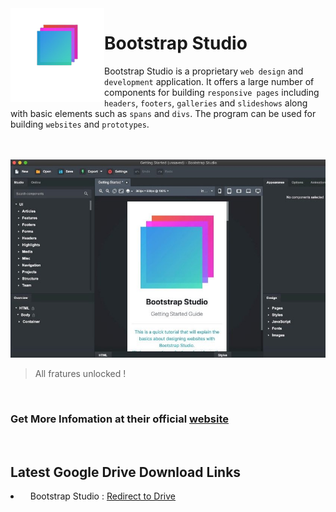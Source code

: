    
   
<img src="img/bs-logo.png" alt="Bootstrap Studio - License Unlocked" align='left' width='150' height='150'> 

# Bootstrap Studio
   
Bootstrap Studio is a proprietary `web design` and `development` application. It offers a large number of components for building `responsive pages` including `headers`, `footers`, `galleries` and `slideshows` along with basic elements such as `spans` and `divs`. The program can be used for building `websites` and `prototypes`.
   
   
<br>
<br>

<img src="img/bs-d.jpg" alt="Bootstrap Studio - Use without entering license"> 

> All fratures unlocked !
   
<br>

### Get More Infomation at their official [website](https://bootstrapstudio.io/)

<br>



## Latest Google Drive Download Links
 <li> &nbsp;&nbsp; Bootstrap Studio : <a href='https://drive.google.com/drive/folders/1FjYHIy_cNyZOhRPmi18deTixPI5PEEff?usp=sharing'>Redirect to Drive</a>
